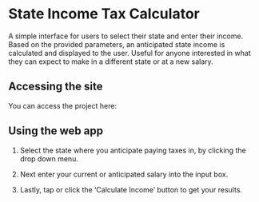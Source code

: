 # State Income Tax Calculator
A simple interface for users to select their state and enter their income. Based on the provided parameters, an anticipated state income is calculated and displayed to the user. Useful for anyone interested in what they can expect to make in a different state or at a new salary.

## Accessing the site

You can access the project here:

## Using the web app

1) Select the state where you anticipate paying taxes in, by clicking the drop down menu. 

2) Next enter your current or anticipated salary into the input box.

3) Lastly, tap or click the ‘Calculate Income’ button to get your results.

